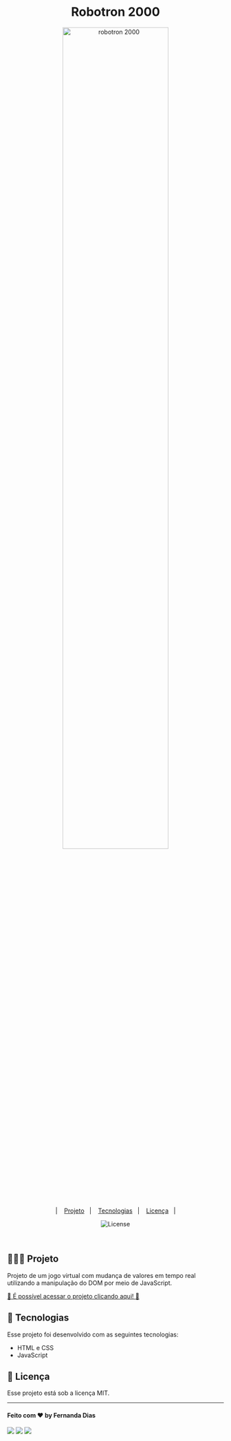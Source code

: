﻿<h1 align="center"> Robotron 2000 </h1>

<p align="center">
  <img alt="robotron 2000" src=".github/preview.png" width="70%">
</p>

<p align="center">
  &nbsp;&nbsp;&nbsp;|&nbsp;&nbsp;&nbsp;
      <a href="#-projeto">Projeto</a>&nbsp;&nbsp;&nbsp;|&nbsp;&nbsp;&nbsp;
  <a href="#-tecnologias">Tecnologias</a>&nbsp;&nbsp;&nbsp;|&nbsp;&nbsp;&nbsp;
  <a href="#memo-licença">Licença</a>&nbsp;&nbsp;&nbsp;|&nbsp;&nbsp;&nbsp;
</p>

<p align="center">
  <img alt="License" src="https://img.shields.io/static/v1?label=license&message=MIT&color=49AA26&labelColor=000000">
</p>
<br>

## 👩🏻‍💻 Projeto
<p>
Projeto de um jogo virtual com mudança de valores em tempo real utilizando a manipulação do DOM por meio de JavaScript.
</p>

[🔗 É possível acessar o projeto clicando aqui! 🤖](#)

## 🚀 Tecnologias

Esse projeto foi desenvolvido com as seguintes tecnologias:

- HTML e CSS
- JavaScript

## :memo: Licença

Esse projeto está sob a licença MIT.

---
#### Feito com ♥ by Fernanda Dias
<div>
<p align="left">
<a href="https://www.linkedin.com/in/fernandadiasme" target="_blank"><img src="https://img.shields.io/badge/-LinkedIn-%230077B5?style=for-the-badge&logo=linkedin&logoColor=white" target="_blank"></a>  
<a href = "mailto:fernandadias.dev@gmail.com"><img src="https://img.shields.io/badge/-Gmail-%23333?style=for-the-badge&logo=gmail&logoColor=white" target="_blank"></a>
<a href="https://instagram.com/ferandadias" target="_blank"><img src="https://img.shields.io/badge/-Instagram-%23E4405F?style=for-the-badge&logo=instagram&logoColor=white" target="_blank"></a>
</div>